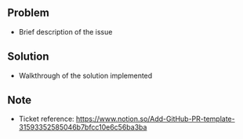 ## Problem
- Brief description of the issue

## Solution
- Walkthrough of the solution implemented

## Note
- Ticket reference: https://www.notion.so/Add-GitHub-PR-template-31593352585046b7bfcc10e6c56ba3ba
